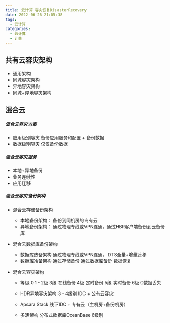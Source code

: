 ```yaml
---
title: 云计算 容灾恢复DisasterRecovery
date: 2022-06-26 21:05:38
tags:
  - 云计算
categories:
  - 云计算  
  - 计费 
---
```


<p></p>
<!-- more -->


## 共有云容灾架构
+ 通用架构
+ 同城容灾架构
+ 异地容灾架构
+ 同城+异地容灾架构


## 混合云 
##### 混合云容灾方案
+ 应用级别容灾
  备份应用服务和配置 + 备份数据 
+ 数据级别容灾
  仅仅备份数据

##### 混合云容灾服务
+ 本地+异地备份
+ 业务连续性
+ 应用迁移


##### 混合云容灾备份架构
+ 混合云存储备份架构
  - 本地备份架构： 备份到同机房的专有云
  - 异地备份架构： 通过物理专线或VPN连通，通过HBR客户端备份到云备份库

+ 混合云数据库备份架构
  - 数据库热备架构
    通过物理专线或VPN连通， DTS全量+增量迁移
  - 数据库冷备架构
    通过存储备份
    通过数据库备份
    数据恢复


+ 混合云容灾架构
  - 等级 
    0 
    1 - 2级
    3级 在线备份
    4级 定时备份 
    5级 实时备份
    6级 0数据丢失

  - HDR异地容灾架构
    3 - 4级别
    IDC + 公有云容灾

  - Apsara Stack
    线下IDC + 专有云（主机房+备份机房）

  - 多活架构
    分布式数据库OceanBase
    6级别  



